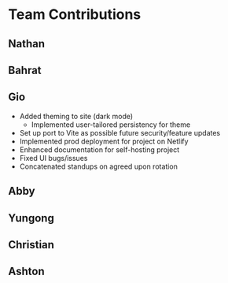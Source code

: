 # Team Contributions

<!-- Nathan -->
## Nathan

<!-- Bahrat -->
## Bahrat

<!-- Gio -->
## Gio
 * Added theming to site (dark mode)
    * Implemented user-tailored persistency for theme
 * Set up port to Vite as possible future security/feature updates
 * Implemented prod deployment for project on Netlify
 * Enhanced documentation for self-hosting project
 * Fixed UI bugs/issues
 * Concatenated standups on agreed upon rotation

<!-- Abby -->
## Abby

<!-- Yungong -->
## Yungong

<!-- Christian -->
## Christian

<!-- Ashton -->
## Ashton